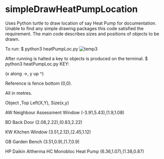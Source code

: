 # simpleDrawHeatPumpLocation
Uses Python turtle to draw location of say Heat Pump for documentation.
Unable to find any simple drawing packages this code satisfied the requirement.
The main code describes sizes and positions of objects to be drawn.

To run: $ python3 heatPumpLoc.py
![temp3](https://github.com/amantotek/simpleDrawHeatPumpLocation/assets/7591528/10658c9b-3ed0-42a8-8251-a91a6534ffa5)

After running is halted a key to objects is produced on the terminal.
$ python3 heatPumpLoc.py
KEY:

(x along ->, y up ^)

Reference is fence bottom (0,0).

All in metres.

Object ,Top Left(X,Y), Size(x,y)

AW Neighbour Assessment Window (-3.91,5.43),(1.9,1.08)

BD Back Door (2.08,2.22),(0.83,2.22)

KW Kitchen Window (3.51,2.12),(2.45,1.12)

GB Garden Bench (3.51,0.9),(1.7,0.9)

HP Daikin Altherma HC Monobloc Heat Pump (6.36,1.07),(1.38,0.87)

